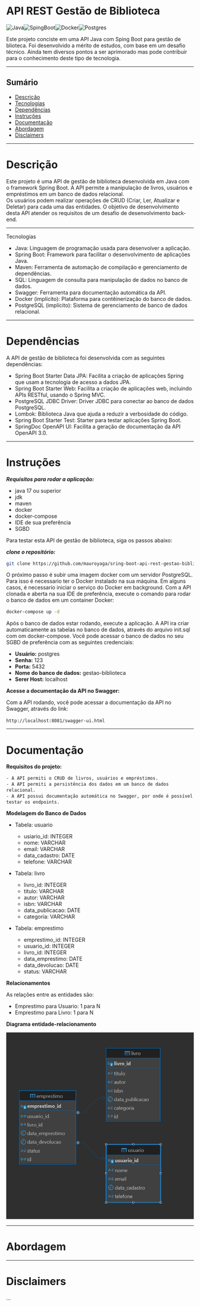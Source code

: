 # API REST Gestão de Biblioteca
![Java](https://img.shields.io/badge/Java-ED8B00?style=for-the-badge&logo=java&logoColor=white)![SpingBoot](https://img.shields.io/badge/Spring-6DB33F?style=for-the-badge&logo=spring&logoColor=white)![Docker](https://img.shields.io/badge/docker-%230db7ed.svg?style=for-the-badge&logo=docker&logoColor=white)![Postgres](https://img.shields.io/badge/postgres-%23316192.svg?style=for-the-badge&logo=postgresql&logoColor=white)

Este projeto conciste em uma API Java com Sping Boot para gestão de blioteca. Foi desenvolvido a mérito de estudos, com base em um desafio técnico. Ainda tem diversos pontos a ser aprimorado
mas pode contribuir para o conhecimento deste tipo de tecnologia.

---


## Sumário

- [Descrição](#Descrição)
- [Tecnologias](#Tecnologias)
- [Dependências](#Dependências)
- [Instruções](#Instruções)
- [Documentação](#Documentação)
- [Abordagem](#Abordagem)
- [Disclaimers](#Disclaimers)

---

# Descrição

Este projeto é uma API de gestão de biblioteca desenvolvida em Java com o framework Spring Boot. 
A API permite a manipulação de livros, usuários e empréstimos em um banco de dados relacional.  
Os usuários podem realizar operações de CRUD (Criar, Ler, Atualizar e Deletar) para cada uma das entidades.
O objetivo de desenvolvimento desta API atender os requisitos de um desafio de desenvolvimento back-end. 

---

 Tecnologias

- Java: Linguagem de programação usada para desenvolver a aplicação.
- Spring Boot: Framework para facilitar o desenvolvimento de aplicações Java.
- Maven: Ferramenta de automação de compilação e gerenciamento de dependências.
- SQL: Linguagem de consulta para manipulação de dados no banco de dados.
- Swagger: Ferramenta para documentação automática da API.
- Docker (implícito): Plataforma para contêinerização do banco de dados.
- PostgreSQL (implícito): Sistema de gerenciamento de banco de dados relacional.

---

# Dependências

A API de gestão de biblioteca foi desenvolvida com as seguintes dependências:

- Spring Boot Starter Data JPA: Facilita a criação de aplicações Spring que usam a tecnologia de acesso a dados JPA.
- Spring Boot Starter Web: Facilita a criação de aplicações web, incluindo APIs RESTful, usando o Spring MVC.
- PostgreSQL JDBC Driver: Driver JDBC para conectar ao banco de dados PostgreSQL.
- Lombok: Biblioteca Java que ajuda a reduzir a verbosidade do código.
- Spring Boot Starter Test: Starter para testar aplicações Spring Boot.
- SpringDoc OpenAPI UI: Facilita a geração de documentação da API OpenAPI 3.0.

---

# Instruções

***Requisitos para rodar a aplicação:***
 - java 17 ou superior
 - jdk
 - maven 
 - docker 
 - docker-compose
 - IDE de sua preferência
 - SGBD 

Para testar esta API de gestão de biblioteca, siga os passos abaixo:

***clone o repositório:***

```bash
git clone https://github.com/mauroyaga/sring-boot-api-rest-gestao-biblioteca.git
```
O próximo passo é subir uma imagem docker com um servidor PostgreSQL. Para isso é necessario ter o Docker instalado na sua máquina.
Em alguns casos, é necessario iniciar o serviço do Docker em background.
Com a API clonada e aberta na sua IDE de preferência, execute o comando para rodar o banco de dados em um container Docker:

```bash
docker-compose up -d
```

Após o banco de dados estar rodando, execute a aplicação.
A API ira criar automaticamente as tabelas no banco de dados, através do arquivo init.sql com om docker-compose.
Você pode acessar o banco de dados no seu SGBD de preferência com as seguintes credenciais:

- **Usuário:** postgres
- **Senha:** 123
- **Porta:** 5432
- **Nome do banco de dados:** gestao-biblioteca
- **Serer Host:** localhost

**Acesse a documentação da API no Swagger:**

Com a API rodando, você pode acessar a documentação da API no Swagger, através do link:

`http://localhost:8081/swagger-ui.html`

---

# Documentação

**Requisitos do projeto:**

    - A API permiti o CRUD de livros, usuários e empréstimos.
    - A API permiti a persistência dos dados em um banco de dados relacional.
    - A API possui documentação automática no Swagger, por onde é possível testar os endpoints.

**Modelagem do Banco de Dados**

- Tabela: usuario
    - usiario_id: INTEGER
    - nome: VARCHAR
    - email: VARCHAR
    - data_cadastro: DATE
    - telefone: VARCHAR

- Tabela: livro
    - livro_id: INTEGER
    - titulo: VARCHAR
    - autor: VARCHAR
    - isbn: VARCHAR
    - data_publicacao: DATE
    - categoria: VARCHAR
  
- Tabela: emprestimo
    - emprestimo_id: INTEGER
    - usuario_id: INTEGER
    - livro_id: INTEGER
    - data_emprestimo: DATE
    - data_devolucao: DATE
    - status: VARCHAR

**Relacionamentos**

As relações entre as entidades são:

- Emprestimo para Usuario: 1 para N
- Emprestimo para Livro: 1 para N

**Diagrama entidade-relacionamento**

![Diagrama](assets/gestao-biblioteca-der.png)
  
---

# Abordagem

---


# Disclaimers

...
